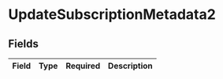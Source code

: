 # UpdateSubscriptionMetadata2


## Fields

| Field       | Type        | Required    | Description |
| ----------- | ----------- | ----------- | ----------- |